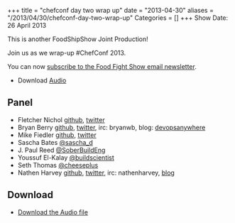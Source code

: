 +++
title = "chefconf day two wrap up"
date = "2013-04-30"
aliases = "/2013/04/30/chefconf-day-two-wrap-up"
Categories = []
+++
Show Date:  26 April 2013

This is another FoodShipShow Joint Production!

Join us as we wrap-up #ChefConf 2013.

You can now [subscribe to the Food Fight Show email newsletter](http://bit.ly/ffsmail).

* Download [Audio](http://traffic.libsyn.com/foodfight/ChefConf-2013-Wrap-Up.mp3)

Panel<a name="panel"></a>
-----

* Fletcher Nichol [github](http://github.com/fnichol), [twitter](https://twitter.com/fnichol)
* Bryan Berry [github](http://github.com/bryanwb), [twitter](http://twitter.com/bryanwb), irc: bryanwb, blog: [devopsanywhere](http://devopsanywhere.blogspot.com)
* Mike Fiedler [github](http://github.com/miketheman), [twitter](http://twitter.com/mikefiedler)
* Sascha Bates [@sascha_d](http://twitter.com/sascha_d)
* J. Paul Reed [@SoberBuildEng](http://twitter.com/SoberBuildEng)
* Youssuf El-Kalay [@buildscientist](http://twitter.com/buildscientist)
* Seth Thomas [@cheeseplus](http://twitter.com/cheeseplus)
* Nathen Harvey [github](http://github.com/nathenharvey), [twitter](http://twitter.com/nathenharvey), irc: nathenharvey, [blog](http://nathenharvey.com)

Download
--------

* [Download the Audio file](http://traffic.libsyn.com/foodfight/ChefConf-2013-Wrap-Up.mp3)
 
